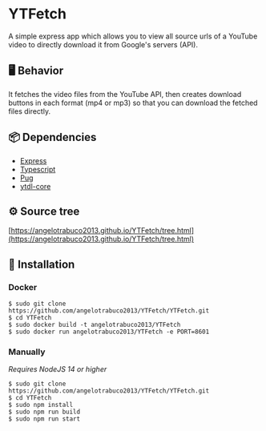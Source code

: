 # YTFetch
A simple express app which allows you to view all source urls of a YouTube video to directly download it from Google's servers (API).

## 🖥️ Behavior
It fetches the video files from the YouTube API, then creates download buttons in each format (mp4 or mp3) so that you can download the fetched files directly.

## 📦 Dependencies
- [Express](https://expressjs.com/)
- [Typescript](https://www.typescriptlang.org/)
- [Pug](https://pugjs.org/)
- [ytdl-core](https://www.npmjs.com/package/ytdl-core)

## ⚙️ Source tree
[https://angelotrabuco2013.github.io/YTFetch/tree.html](https://angelotrabuco2013.github.io/YTFetch/tree.html)

## 💽 Installation
### Docker
```
$ sudo git clone https://github.com/angelotrabuco2013/YTFetch/YTFetch.git
$ cd YTFetch
$ sudo docker build -t angelotrabuco2013/YTFetch
$ sudo docker run angelotrabuco2013/YTFetch -e PORT=8601
```

### Manually
*Requires NodeJS 14 or higher*

```
$ sudo git clone https://github.com/angelotrabuco2013/YTFetch/YTFetch.git
$ cd YTFetch
$ sudo npm install
$ sudo npm run build
$ sudo npm run start
```
